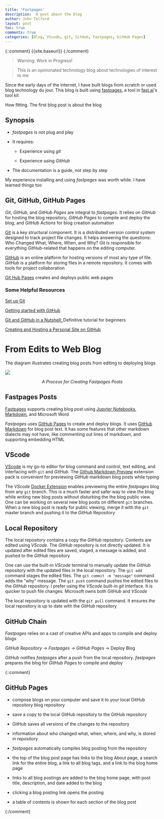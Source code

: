 ```yaml
---
title: 'Fastpages'
description:  A post about the blog 
author: John Telford
layout: post
toc: true
comments: true
categories: [Blog, VScode, git, GitHub, Fastpages, GitHub Pages]
---
```

 
{::comment}
{{site.baseurl}}
{:/comment}

> Warning: Work in Progress!

> This is an opinionated technology blog about technologies of interest to me

Since the early days of the Internet, I have built  blogs from scratch or used   blog technology du jour. This blog is built using [fastpages](https://fastpages.fast.ai), a tool in [fast.ai](https://www.fast.ai/)'s tool kit

How fitting.  The first blog post is about the blog

## Synopsis

-  *fastpages* is not plug and play

- It requires:

    - Experience using *git*

    - Experience using *GitHub*

- The documentation is a guide, not step by step

My experience installing and using *fastpages* was worth while. I have learned things too

## Git, GitHub, GitHub Pages

*Git*, *GitHub*, and *GitHub Pages* are integral to *fastpages*. It relies on *GitHub* for hosting the blog repository, *GitHub Pages* to compile and deploy the blog, and  *GitHub Actions*  for  blog creation  automation

[Git](https://git-scm.com) is a key structural component. It is a distributed version control system designed to track project file changes. It helps answering the questions: Who Changed What, Where, When, and Why? *Git* is responsible for everything *GitHub*-related that happens  on the editing computer.

[GitHub](https://github.com) is an online platform for hosting  versions of most any type of file.  *GitHub* is a platform for storing files in a remote repository. It comes with tools for project collaboration 

[Git Hub Pages](https://pages.github.com) creates and deploys public web pages 

### Some Helpful Resources

[Set up Git](https://docs.github.com/en/github/getting-started-with-github/set-up-git)

[Getting started with GitHub](https://docs.github.com/en/github/getting-started-with-github)

[Git and GitHub in a Nutshell: ](https://dev.to/educative/git-and-github-in-a-nutshell-definitive-tutorial-for-beginners-2i05) Definitive tutorial for beginners

[Creating and Hosting a Personal Site on GitHub](http://jmcglone.com/guides/github-pages/)

# From Edits to Web Blog

The diagram illustrates  creating blog posts from editing to deploying blogs


<img  src="{{site.baseurl}}/images/Fastpages.png" />

<p style="text-align: center;">
    <em>A Process for Creating Fastpages Posts</em>
</p>

## Fastpages Posts

[Fastpages](https://fastpages.fast.ai) supports creating blog post using [Jupyter Notebooks](https://fastpages.fast.ai),  [Markdown](https://guides.github.com/features/mastering-markdown/), and Microsoft Word

*Fastpages* uses [GitHub Pages](https://pages.github.com) to create and deploy blogs. It uses [GitHub Markdown](https://guides.*GitHub*.com/features/mastering-markdown/) for  blog post text. It has some features that other markdown dialects may not have, like commenting out lines of markdown, and supporting embedding HTML

## VScode

[VScode](https://code.visualstudio.com) is  my go-to editor for blog command and control,  text editing, and interfacing with `git` and *GitHub*.   The [Github Markdown Preview](https://marketplace.visualstudio.com/items?itemName=bierner.github-markdown-preview) extension pack is  convenient  for  previewing  *GitHub* markdown blog posts while typing
 
The *VScode* [Docker Extension](https://marketplace.visualstudio.com/items?itemName=ms-azuretools.vscode-docker) enables  previewing the  entire *fastpages* blog from any `git` branch. This is a much faster and safer way to view the  blog while writing new blog posts without disturbing the the blog public view.  One can be working on several new blog posts on different `git` branches. When a new blog post is ready for public viewing, merge it with the `git` master branch  and  pushing it to the *GitHub* Repository 

## Local Repository

The local repository contains a copy the *GitHub* repository. Contents are edited using *VScode*. The *GitHub* repository is not directly updated. It is updated after edited files are saved, staged, a message is added, and pushed  to the *GitHub* repository

One can use the built-in *VScode* terminal to manually update the *GitHub* repository with the updated files in the local repository. The `git add` command stages the edited  files.  The `git commit -m "message"` command adds the "why" message. The `git push` command pushes the edited files to the *GitHub* repository. I prefer using the *VScode* built-in *git* interface.  It is quicker to push file changes. Microsoft owns both *GitHub* and *VScode*

The local repository is updated with the `git pull` command. It ensures the local repository is  up to date with the *GitHub* repository

## GitHub Chain

*Fastpages* relies on a cast of creative APIs and apps to compile and deploy blogs

*GitHub Repository* -> *Fastpages* -> *GitHub Pages* -> Deploy Blog

*GitHub* notifies *fastpages* after a push from the local repository. *fastpages* prepares the blog for *GitHub Pages* to compile and deploy

{::comment}

## GitHub Pages

- compose blogs on your computer and save it to your local GitHub repository blog repository

- save a copy to the local GitHub repository to the GitHub repository

- GitHub saves all versions of the changes to the repository

- information about who changed what, when, where, and why, is stored in repository 

- *fastpages*  automatically compiles  blog  posting from the repository

- the top of the blog post page has links to the blog About page, a search link for the entire blog,  a link to all blog tags, and a link to the blog home page

 - links to all blog postings are added to the blog home page, with post title, description, and date added to the blog

- clicking a blog posting link opens the posting

- a table of contents is 
shown for each section of the blog post 

{:/comment}

